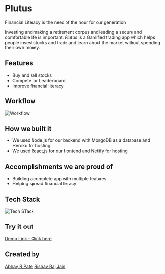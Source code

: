 # Plutus

Financial Literacy is the need of the hour for our generation

Investing and making a retirement corpus and leading a secure and comfortable life is important.
*Plutus* is a Gamified trading app which helps people invest stocks and trade and learn about the market without spending their own money.


## Features
 - Buy and sell stocks
 - Compete for Leaderboard
 - Improve financial literacy


## Workflow
![Workflow](https://i.postimg.cc/4xNkMRGk/28.png)
## How we built it

- We used Node.js for our backend with MongoDB as a database and Heroku for hosting
- We used React,js for our frontend and Netlify for hosting




## Accomplishments we are proud of 
- Building a complete app with multiple features
- Helping spread financial lieracy

## Tech Stack
![Tech STack](https://i.postimg.cc/4xLkR24K/29.png)


## Try it out
[Demo Link - Click here](https://plutus-app.netlify.app/)

## Created by 
[Abhay R Patel](https://github.com/abhayrpatel10)
[Rishav Raj Jain](https://github.com/rishavrajjain)